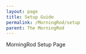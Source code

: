 ```yaml
---
layout: page
title: Setup Guide
permalink: /MorningRod/setup
parent: The MorningRod
---
```


MorningRod Setup Page

